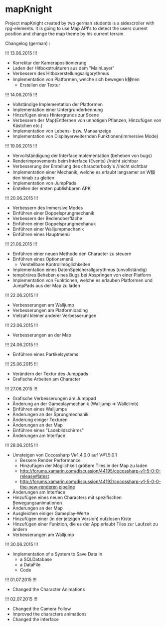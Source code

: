# mapKnight

Project mapKnight created by two german students is a sidescroller with rpg-elements.
It is going to use Map API's to detect the users current position and change the map theme by his current terrain.


Changelog (german) : 

!!! 13.06.2015 !!!

- Korrektur der Kamerapositionierung
- Laden der Hitboxstrukturen aus dem "MainLayer"
- Verbessern des Hitboxerstellungsallgorythmus
- Implementation von Platformen, welche sich bewegen k鰊nen
  * Erstellen der Textur

!!! 14.06.2015 !!!
- Vollständige Implementation der Platformen
- Implementation einer Untergrunderkennung
- Hinzufügen eines Hintergrunds zur Scene
- Verbessern der Map(Entfernen von unnötigen Pflanzen, Hinzufügen von Kästchen etc.)
- Implementation von Lebens- bzw. Manaanzeige
- Implementation von Displayerweiternden Funktionen(Immersive Mode)

!!! 19.06.2015 !!!
- Vervollständigung der Interfaceimplementation (beheben von bugs)
- Renderimprovements beim Interface (Events) //nicht sichtbar
- Verbesserung der Erstellung des characterbody's //nicht sichtbar
- Implementation einer Mechanik, welche es erlaubt langsamer an W鋘den hinab zu gleiten
- Implementation von JumpPads
- Erstellen der ersten publishbaren APK

!!! 20.06.2015 !!!
- Verbessern des Immersive Modes
- Einführen einer Doppelsprungmechanik
- Verbessern der Bedienoberfläche
- Einführen einer Doppelsprungmechanuk
- Einführen einer Walljumpmechanik
- Einführen eines Hauptmenü

!!! 21.06.2015 !!!
- Einführen einer neuen Methode den Character zu steuern
- Einführen eines Optionsmenü
  * Verstellbare Kontrollmöglichkeiten
- Implementation eines DatenSpeicherallgorythmus (unvollständig)
- tempöräres Beheben eines Bugs bei Abspringen von einer Platform
- Implementation von Funktionen, welche es erlauben Platformen und JumpPads aus der Map zu laden

!!! 22.06.2015 !!!
- Verbesserungen am Walljump
- Verbesserungen am Platformloading
- Vielzahl kleiner anderer Verbesserungen

!!! 23.06.2015 !!!
- Verbesserungen an der Map

!!! 24.06.2015 !!!
- Einführen eines Partikelsystems

!!! 25.06.2015 !!!
- Verändern der Textur des Jumppads
- Grafische Arbeiten am Character

!!! 27.06.2015 !!!
- Grafische Verbesserungen am Jumppad
- Änderung an der Gameplaymechanik (Walljump => Wallclimb)
- Einführen eines Walljumps
- Änderungen an der Sprungmechanik
- Änderung einiger Texturen
- Änderungen an der Map
- Einführen eines "Ladebildschirms"
- Änderungen am Interface

!!! 28.06.2015 !!!
- Umsteigen von Cocossharp V#1.4.0.0 auf V#1.5.0.1
  - Bessere Render Performance
  - Hinzufügen der Möglichkeit größere Tiles in der Map zu laden
  - http://forums.xamarin.com/discussion/44195/cocossharp-v1-5-0-0-release#latest
  - http://forums.xamarin.com/discussion/44192/cocossharp-v1-5-0-0-the-new-renderer-pipeline
- Änderungen am Interface
- Hinzufügen eines neuen Characters mit spezifischen Bewegungsanimationen
- Änderungen an der Map
- Ausgleichen einiger Gameplay-Werte
- Hinzufügen einer (in der jetzigen Version) nutzlosen Kiste
- Hinzufügen einer Funktion, die es der App erlaubt Tiles zur Laufzeit zu ändern
- Verbesserungen am Walljump

!!! 30.06.2015 !!!
- Implementation of a System to Save Data in 
  - a SQLDatabase
  - a DataFile
  - Code

!!! 01.07.2015 !!!
- Changed the Character Animations

!!! 02.07.2015 !!!
- Changed the Camera Follow
- Improved the characters animations
- Changed the Interface
